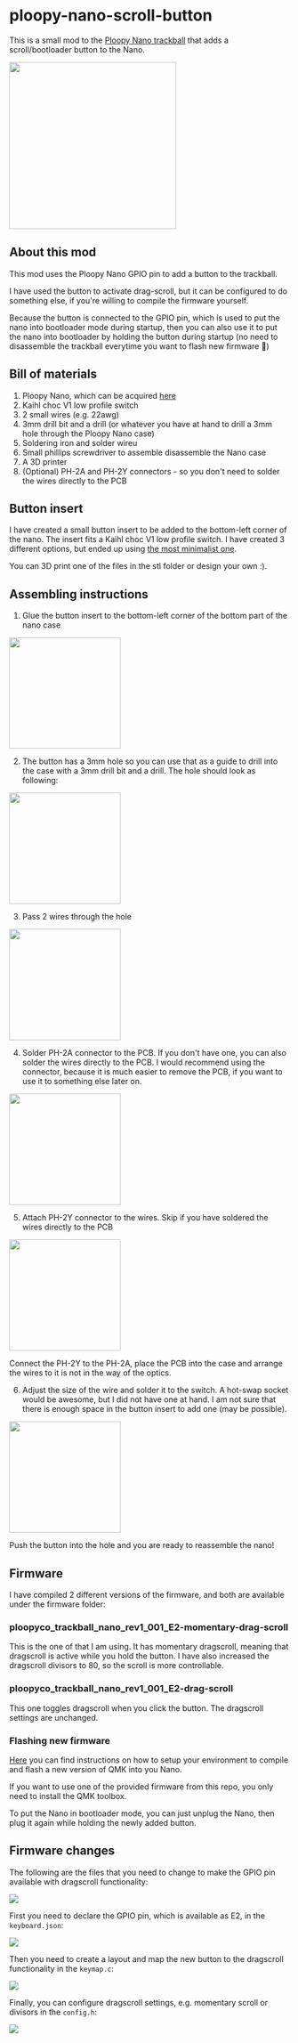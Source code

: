 # ploopy-nano-scroll-button

This is a small mod to the [Ploopy Nano trackball](https://ploopy.co/nano-trackball/) that adds a scroll/bootloader button to the Nano.

<img src="./images/hardware/7-final-result.jpg" width="300"/>

## About this mod

This mod uses the Ploopy Nano GPIO pin to add a button to the trackball.

I have used the button to activate drag-scroll, but it can be configured to do something else, if you're willing to compile the firmware yourself.

Because the button is connected to the GPIO pin, which is used to put the nano into bootloader mode during startup, then you can also use it to put the nano into bootloader by holding the button during startup (no need to disassemble the trackball everytime you want to flash new firmware 🎉)

## Bill of materials

1. Ploopy Nano, which can be acquired [here](https://ploopy.co/shop/nano-trackball-kit/)
2. Kaihl choc V1 low profile switch
3. 2 small wires (e.g. 22awg)
4. 3mm drill bit and a drill (or whatever you have at hand to drill a 3mm hole through the Ploopy Nano case)
5. Soldering iron and solder wireu
6. Small phillips screwdriver to assemble disassemble the Nano case
7. A 3D printer
8. (Optional) PH-2A and PH-2Y connectors - so you don't need to solder the wires directly to the PCB

## Button insert

I have created a small button insert to be added to the bottom-left corner of the nano. The insert fits a Kaihl choc V1 low profile switch.
I have created 3 different options, but ended up using [the most minimalist one](./stl/button-insert-slim.stl).

You can 3D print one of the files in the stl folder or design your own :).

## Assembling instructions

1. Glue the button insert to the bottom-left corner of the bottom part of the nano case

<img src="./images/hardware/1-glue-button.jpg" width="200"/>

2. The button has a 3mm hole so you can use that as a guide to drill into the case with a 3mm drill bit and a drill. The hole should look as following:

<img src="./images/hardware/2-drill-hole.jpg" width="200"/>

3. Pass 2 wires through the hole

<img src="./images/hardware/3-wiring.jpg" width="200"/>

4. Solder PH-2A connector to the PCB. If you don't have one, you can also solder the wires directly to the PCB. I would recommend using the connector, because it is much easier to remove the PCB, if you want to use it to something else later on.

<img src="./images/hardware/4-solder-male-ph-connector.jpg" width="200"/>

5. Attach PH-2Y connector to the wires. Skip if you have soldered the wires directly to the PCB

<img src="./images/hardware/5-attach-female-connector-to-wires.jpg" width="200"/>

Connect the PH-2Y to the PH-2A, place the PCB into the case and arrange the wires to it is not in the way of the optics.

6. Adjust the size of the wire and solder it to the switch. A hot-swap socket would be awesome, but I did not have one at hand. I am not sure that there is enough space in the button insert to add one (may be possible).

<img src="./images/hardware/6-solder-wire-to-switch.jpg" width="200"/>

Push the button into the hole and you are ready to reassemble the nano!

## Firmware

I have compiled 2 different versions of the firmware, and both are available under the firmware folder:

### ploopyco_trackball_nano_rev1_001_E2-momentary-drag-scroll

This is the one of that I am using. It has momentary dragscroll, meaning that dragscroll is active while you hold the button. I have also increased the dragscroll divisors to 80, so the scroll is more controllable.

### ploopyco_trackball_nano_rev1_001_E2-drag-scroll

This one toggles dragscroll when you click the button. The dragscroll settings are unchanged.

### Flashing new firmware

[Here](https://docs.qmk.fm/newbs) you can find instructions on how to setup your environment to compile and flash a new version of QMK into you Nano.

If you want to use one of the provided firmware from this repo, you only need to install the QMK toolbox.

To put the Nano in bootloader mode, you can just unplug the Nano, then plug it again while holding the newly added button.

## Firmware changes

The following are the files that you need to change to make the GPIO pin available with dragscroll functionality:

<img src="./images/firmware/1-files-to-change.png" />

First you need to declare the GPIO pin, which is available as E2, in the `keyboard.json`:

<img src="./images/firmware/2-keyboard.png" />

Then you need to create a layout and map the new button to the dragscroll functionality in the `keymap.c`:

<img src="./images/firmware/3-keymap.png" />

Finally, you can configure dragscroll settings, e.g. momentary scroll or divisors in the `config.h`:

<img src="./images/firmware/4-config.png" />
